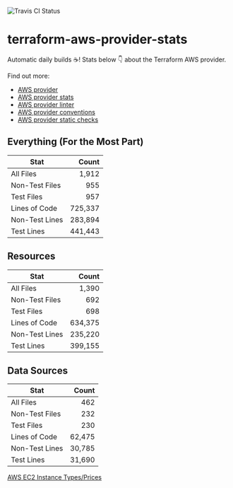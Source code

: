 ![Travis CI Status](https://travis-ci.org/YakDriver/terraform-aws-provider-stats.svg?branch=main)
# terraform-aws-provider-stats

Automatic daily builds :coffee:! Stats below :point_down: about the Terraform AWS provider.

Find out more:
* [AWS provider](https://github.com/terraform-providers/terraform-provider-aws)
* [AWS provider stats](https://github.com/YakDriver/terraform-aws-provider-stats)
* [AWS provider linter](https://github.com/terraform-providers/terraform-provider-aws/tree/master/awsproviderlint)
* [AWS provider conventions](https://github.com/YakDriver/terraform-aws-conventions)
* [AWS provider static checks](https://github.com/YakDriver/terraform-aws-provider-static-checks)



## Everything (For the Most Part)

|  Stat  |  Count  |
| ------------- | -------------: |
|  All Files  |  1,912  |
|  Non-Test Files  |  955  |
|  Test Files  |  957  |
|  Lines of Code  |  725,337  |
|  Non-Test Lines  |  283,894  |
|  Test Lines  |  441,443  |



## Resources

|  Stat  |  Count  |
| ------------- | -------------: |
|  All Files  |  1,390  |
|  Non-Test Files  |  692  |
|  Test Files  |  698  |
|  Lines of Code  |  634,375  |
|  Non-Test Lines  |  235,220  |
|  Test Lines  |  399,155  |



## Data Sources

|  Stat  |  Count  |
| ------------- | -------------: |
|  All Files  |  462  |
|  Non-Test Files  |  232  |
|  Test Files  |  230  |
|  Lines of Code  |  62,475  |
|  Non-Test Lines  |  30,785  |
|  Test Lines  |  31,690  |




[AWS EC2 Instance Types/Prices](https://github.com/YakDriver/aws-ec2-instance-types)
